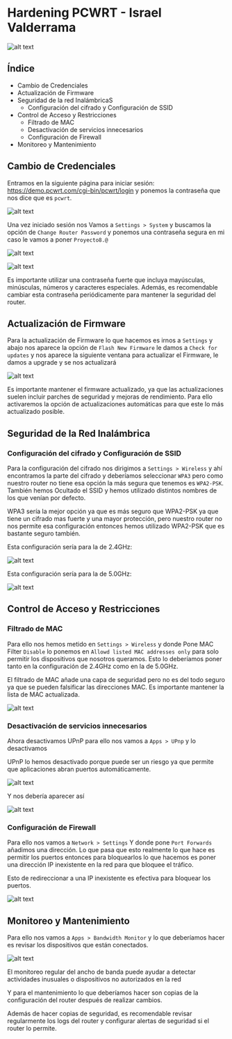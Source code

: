 # Hardening PCWRT - Israel Valderrama

![alt text](img/router.png)

## Índice

+ Cambio de Credenciales
+ Actualización de Firmware
+ Seguridad de la red InalámbricaS
  + Configuración del cifrado y Configuración de SSID
+ Control de Acceso y Restricciones
  + Filtrado de MAC
  + Desactivación de servicios innecesarios
  + Configuración de Firewall
+ Monitoreo y Mantenimiento

## Cambio de Credenciales

Entramos en la siguiente página para iniciar sesión: <https://demo.pcwrt.com/cgi-bin/pcwrt/login> y ponemos la contraseña que nos dice que es `pcwrt`.

![alt text](img/1.png)

Una vez iniciado sesión nos Vamos a `Settings > System` y buscamos la opción de `Change Router Password` y ponemos una contraseña segura en mi caso le vamos a poner `Proyecto8.@`

![alt text](img/2.png)

![alt text](img/3.png)

Es importante utilizar una contraseña fuerte que incluya mayúsculas, minúsculas, números y caracteres especiales. Además, es recomendable cambiar esta contraseña periódicamente para mantener la seguridad del router.

## Actualización de Firmware

Para la actualización de Firmware lo que hacemos es irnos a `Settings` y abajo nos aparece la opción de `Flash New Firmware` le damos a `Check for updates` y nos aparece la siguiente ventana para actualizar el Firmware, le damos a upgrade y se nos actualizará

![alt text](img/4.png)

Es importante mantener el firmware actualizado, ya que las actualizaciones suelen incluir parches de seguridad y mejoras de rendimiento. Para ello activaremos la opción de actualizaciones automáticas para que este lo más actualizado posible.

## Seguridad de la Red Inalámbrica

### Configuración del cifrado y Configuración de SSID

Para la configuración del cifrado nos dirigimos a `Settings > Wireless` y ahí encontramos la parte del cifrado y deberíamos seleccionar `WPA3` pero como nuestro router no tiene esa opción la más segura que tenemos es `WPA2-PSK`. También hemos Ocultado el SSID y hemos utilizado distintos nombres de los que venían por defecto.

WPA3 sería la mejor opción ya que es más seguro que WPA2-PSK ya que tiene un cifrado mas fuerte y una mayor protección, pero nuestro router no nos permite esa configuración entonces hemos utilizado WPA2-PSK que es bastante seguro también.

Esta configuración sería para la de 2.4GHz:

![alt text](img/5.png)

Esta configuración sería para la de 5.0GHz:

![alt text](img/6.png)

## Control de Acceso y Restricciones

### Filtrado de MAC

Para ello nos hemos metido en `Settings > Wireless` y donde Pone MAC Filter `Disable` lo ponemos en `Allowd listed MAC addresses only` para solo permitir los dispositivos que nosotros queramos. Esto lo deberíamos poner tanto en la configuración de 2.4GHz como en la de 5.0GHz.

El filtrado de MAC añade una capa de seguridad pero no es del todo seguro ya que se pueden falsificar las direcciones MAC. Es importante mantener la lista de MAC actualizada.

![alt text](img/7.png)

### Desactivación de servicios innecesarios

Ahora desactivamos UPnP para ello nos vamos a `Apps > UPnp` y lo desactivamos

UPnP lo hemos desactivado porque puede ser un riesgo ya que permite que aplicaciones abran puertos automáticamente.

![alt text](img/8.png)

Y nos debería aparecer así

![alt text](img/9.png)

### Configuración de Firewall

Para ello nos vamos a `Network > Settings` Y donde pone `Port Forwards` añadimos una dirección. Lo que pasa que esto realmente lo que hace es permitir los puertos entonces para bloquearlos lo que hacemos es poner una dirección IP inexistente en la red para que bloquee el tráfico.

Esto de redireccionar a una IP inexistente es efectiva para bloquear los puertos.

![alt text](img/10.png)

## Monitoreo y Mantenimiento

Para ello nos vamos a `Apps > Bandwidth Monitor` y lo que deberíamos hacer es revisar los dispositivos que están conectados.

![alt text](img/11.png)

El monitoreo regular del ancho de banda puede ayudar a detectar actividades inusuales o dispositivos no autorizados en la red

Y para el mantenimiento lo que deberíamos hacer son copias de la configuración del router después de realizar cambios.

Además de hacer copias de seguridad, es recomendable revisar regularmente los logs del router y configurar alertas de seguridad si el router lo permite.
